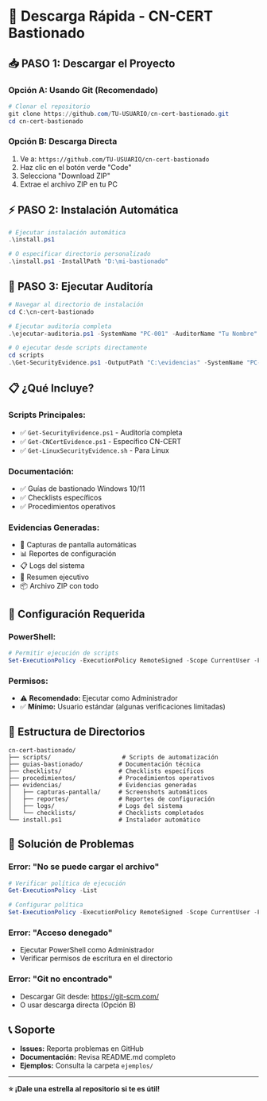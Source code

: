 # 🚀 Descarga Rápida - CN-CERT Bastionado

## 📥 **PASO 1: Descargar el Proyecto**

### **Opción A: Usando Git (Recomendado)**
```powershell
# Clonar el repositorio
git clone https://github.com/TU-USUARIO/cn-cert-bastionado.git
cd cn-cert-bastionado
```

### **Opción B: Descarga Directa**
1. Ve a: `https://github.com/TU-USUARIO/cn-cert-bastionado`
2. Haz clic en el botón verde "Code"
3. Selecciona "Download ZIP"
4. Extrae el archivo ZIP en tu PC

## ⚡ **PASO 2: Instalación Automática**

```powershell
# Ejecutar instalación automática
.\install.ps1

# O especificar directorio personalizado
.\install.ps1 -InstallPath "D:\mi-bastionado"
```

## 🎯 **PASO 3: Ejecutar Auditoría**

```powershell
# Navegar al directorio de instalación
cd C:\cn-cert-bastionado

# Ejecutar auditoría completa
.\ejecutar-auditoria.ps1 -SystemName "PC-001" -AuditorName "Tu Nombre" -IncludeScreenshots

# O ejecutar desde scripts directamente
cd scripts
.\Get-SecurityEvidence.ps1 -OutputPath "C:\evidencias" -SystemName "PC-001" -AuditorName "Tu Nombre" -IncludeScreenshots
```

## 📋 **¿Qué Incluye?**

### **Scripts Principales:**
- ✅ `Get-SecurityEvidence.ps1` - Auditoría completa
- ✅ `Get-CNCertEvidence.ps1` - Específico CN-CERT
- ✅ `Get-LinuxSecurityEvidence.sh` - Para Linux

### **Documentación:**
- ✅ Guías de bastionado Windows 10/11
- ✅ Checklists específicos
- ✅ Procedimientos operativos

### **Evidencias Generadas:**
- 📸 Capturas de pantalla automáticas
- 📊 Reportes de configuración
- 📋 Logs del sistema
- 📄 Resumen ejecutivo
- 📦 Archivo ZIP con todo

## 🔧 **Configuración Requerida**

### **PowerShell:**
```powershell
# Permitir ejecución de scripts
Set-ExecutionPolicy -ExecutionPolicy RemoteSigned -Scope CurrentUser -Force
```

### **Permisos:**
- ⚠️ **Recomendado:** Ejecutar como Administrador
- ✅ **Mínimo:** Usuario estándar (algunas verificaciones limitadas)

## 📁 **Estructura de Directorios**

```
cn-cert-bastionado/
├── scripts/                    # Scripts de automatización
├── guias-bastionado/          # Documentación técnica
├── checklists/                # Checklists específicos
├── procedimientos/            # Procedimientos operativos
├── evidencias/                # Evidencias generadas
│   ├── capturas-pantalla/     # Screenshots automáticos
│   ├── reportes/              # Reportes de configuración
│   ├── logs/                  # Logs del sistema
│   └── checklists/            # Checklists completados
└── install.ps1                # Instalador automático
```

## 🚨 **Solución de Problemas**

### **Error: "No se puede cargar el archivo"**
```powershell
# Verificar política de ejecución
Get-ExecutionPolicy -List

# Configurar política
Set-ExecutionPolicy -ExecutionPolicy RemoteSigned -Scope CurrentUser -Force
```

### **Error: "Acceso denegado"**
- Ejecutar PowerShell como Administrador
- Verificar permisos de escritura en el directorio

### **Error: "Git no encontrado"**
- Descargar Git desde: https://git-scm.com/
- O usar descarga directa (Opción B)

## 📞 **Soporte**

- **Issues:** Reporta problemas en GitHub
- **Documentación:** Revisa README.md completo
- **Ejemplos:** Consulta la carpeta `ejemplos/`

---

**⭐ ¡Dale una estrella al repositorio si te es útil!** 